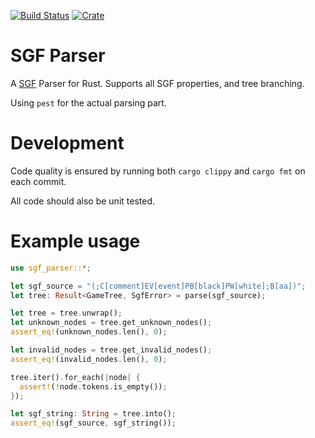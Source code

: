 [![Build Status](https://travis-ci.com/mipli/sgf-parser.svg?branch=master)](https://travis-ci.com/mipli/sgf-parser)
[![Crate](https://img.shields.io/crates/v/sgf-parser.svg)](https://crates.io/crates/sgf-parser)

# SGF Parser

A [SGF](https://www.red-bean.com/sgf/index.html) Parser for Rust. Supports all SGF properties, and tree branching.

Using `pest` for the actual parsing part.

# Development

Code quality is ensured by running both `cargo clippy` and `cargo fmt` on each commit. 

All code should also be unit tested.

# Example usage
```rust
use sgf_parser::*;

let sgf_source = "(;C[comment]EV[event]PB[black]PW[white];B[aa])";
let tree: Result<GameTree, SgfError> = parse(sgf_source);

let tree = tree.unwrap();
let unknown_nodes = tree.get_unknown_nodes();
assert_eq!(unknown_nodes.len(), 0);

let invalid_nodes = tree.get_invalid_nodes();
assert_eq!(invalid_nodes.len(), 0);

tree.iter().for_each(|node| {
  assert!(!node.tokens.is_empty());
});

let sgf_string: String = tree.into();
assert_eq!(sgf_source, sgf_string());
```
